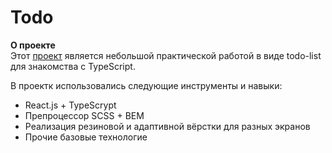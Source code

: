 # Todo

**О проекте**  
Этот [проект]() является небольшой практической работой в виде todo-list для знакомства с TypeScript.  

В проектк использовались следующие инструменты и навыки:
* React.js + TypeScrypt
* Препроцессор SCSS + BEM
* Реализация резиновой и адаптивной вёрстки для разных экранов
* Прочие базовые технологие

